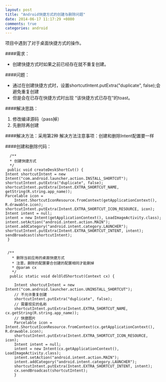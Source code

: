 ```yaml
---
layout: post
title: "Android快捷方式的创建与删除问题"
date: 2014-06-17 11:17:29 +0800
comments: true
categories: android
---
```


项目中遇到了对于桌面快捷方式的操作。

####需求：

   * 创建快捷方式时如果之前已经存在就不重复创建。

####问题：

   * 通过在创建快捷方式时，设置shortcutIntent.putExtra("duplicate", false);会避免重复创建
   * 但是会在已存在快捷方式时出现 “该快捷方式已存在”的toast。

####解决思路：

  1. 修改编译源码（pass掉）
  2. 先删除再创建

####解决方法：采用第2种
	解决方法注意事项：创建和删除Intent配置要一样
 
####创建和删除代码：
	
	  /**
	  * 创建快捷方式
	  */
	 public void createDeskShortCut() { 
	Intent shortcutIntent = new Intent("com.android.launcher.action.INSTALL_SHORTCUT");
	shortcutIntent.putExtra("duplicate", false);
	shortcutIntent.putExtra(Intent.EXTRA_SHORTCUT_NAME, getString(R.string.app_name));
	Parcelable icon =
		Intent.ShortcutIconResource.fromContext(getApplicationContext(), R.drawable.icon);
	shortcutIntent.putExtra(Intent.EXTRA_SHORTCUT_ICON_RESOURCE, icon);
	Intent intent = null;
	intent = new Intent(getApplicationContext(), LoadImageActivity.class);
	intent.setAction("android.intent.action.MAIN");
	intent.addCategory("android.intent.category.LAUNCHER");
	shortcutIntent.putExtra(Intent.EXTRA_SHORTCUT_INTENT, intent);
	sendBroadcast(shortcutIntent);
	 }

  
	 /**
	   * 删除当前应用的桌面快捷方式
	   * 注意，删除的配置要合创建的配置相同才能删掉
	   * @param cx
	   */
	  public static void delOldShortcut(Context cx) {
	 
		Intent shortcutIntent = new Intent("com.android.launcher.action.UNINSTALL_SHORTCUT");
		// 不允许重复创建
		shortcutIntent.putExtra("duplicate", false);
		// 需要现实的名称
		shortcutIntent.putExtra(Intent.EXTRA_SHORTCUT_NAME, cx.getString(R.string.app_name));
		// 快捷图片
		Parcelable icon = Intent.ShortcutIconResource.fromContext(cx.getApplicationContext(), R.drawable.icon);
		shortcutIntent.putExtra(Intent.EXTRA_SHORTCUT_ICON_RESOURCE, icon);
		Intent intent = null;
		intent = new Intent(cx.getApplicationContext(), LoadImageActivity.class);
		intent.setAction("android.intent.action.MAIN");
		intent.addCategory("android.intent.category.LAUNCHER");
		shortcutIntent.putExtra(Intent.EXTRA_SHORTCUT_INTENT, intent);
		cx.sendBroadcast(shortcutIntent);
		}